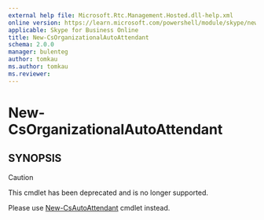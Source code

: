```yaml
---
external help file: Microsoft.Rtc.Management.Hosted.dll-help.xml
online version: https://learn.microsoft.com/powershell/module/skype/new-csorganizationalautoattendant
applicable: Skype for Business Online
title: New-CsOrganizationalAutoAttendant
schema: 2.0.0
manager: bulenteg
author: tomkau
ms.author: tomkau
ms.reviewer:
---
```


# New-CsOrganizationalAutoAttendant

## SYNOPSIS
> [!CAUTION]
> This cmdlet has been deprecated and is no longer supported.
> 
> Please use [New-CsAutoAttendant](New-CsAutoAttendant.md) cmdlet instead.
